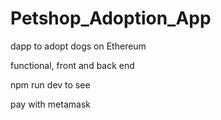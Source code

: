 # Petshop_Adoption_App

dapp to adopt dogs on Ethereum

functional, front and back end


npm run dev to see

pay with metamask
